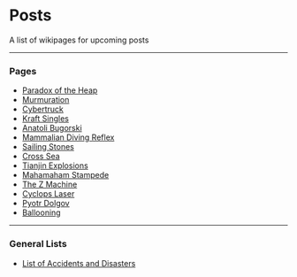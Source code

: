 # Posts

A list of wikipages for upcoming posts

---

### Pages

- [Paradox of the Heap](https://en.wikipedia.org/wiki/Sorites_paradox)
- [Murmuration](https://en.wikipedia.org/wiki/Flocking_\(behavior\))
- [Cybertruck](https://en.wikipedia.org/wiki/Tesla_Cybertruck)
- [Kraft Singles](https://en.wikipedia.org/wiki/Kraft_Singles)
- [Anatoli Bugorski](https://en.wikipedia.org/wiki/Anatoli_Bugorski)
- [Mammalian Diving Reflex](https://en.wikipedia.org/wiki/Diving_reflex)
- [Sailing Stones](https://en.wikipedia.org/wiki/Sailing_stones)
- [Cross Sea](https://en.wikipedia.org/wiki/Cross_sea)
- [Tianjin Explosions](https://en.wikipedia.org/wiki/2015_Tianjin_explosions)
- [Mahamaham Stampede](https://en.wikipedia.org/wiki/Mahamaham_stampede)
- [The Z Machine](https://en.wikipedia.org/wiki/Z_Pulsed_Power_Facility)
- [Cyclops Laser](https://en.wikipedia.org/wiki/Cyclops_laser)
- [Pyotr Dolgov](https://en.wikipedia.org/wiki/Pyotr_Dolgov)
- [Ballooning](https://en.wikipedia.org/wiki/Ballooning_(spider))

--- 

### General Lists

- [List of Accidents and Disasters](https://en.wikipedia.org/wiki/List_of_accidents_and_disasters_by_death_toll)
